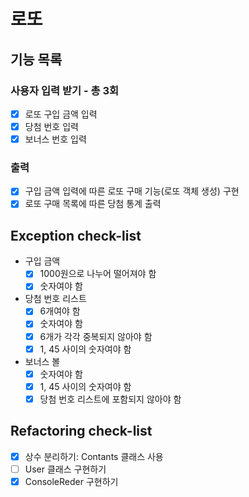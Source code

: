 # 로또

## 기능 목록

### 사용자 입력 받기 - 총 3회

- [x] 로또 구입 금액 입력
- [x] 당첨 번호 입력
- [x] 보너스 번호 입력

### 출력

- [x] 구입 금액 입력에 따른 로또 구매 기능(로또 객체 생성) 구현
- [x] 로또 구매 목록에 따른 당첨 통계 출력

## Exception check-list

- 구입 금액
    - [x] 1000원으로 나누어 떨어져야 함
    - [x] 숫자여야 함
- 당첨 번호 리스트
    - [x] 6개여야 함
    - [x] 숫자여야 함
    - [x] 6개가 각각 중복되지 않아야 함
    - [x] 1, 45 사이의 숫자여야 함
- 보너스 볼
    - [x] 숫자여야 함
    - [x] 1, 45 사이의 숫자여야 함
    - [x] 당첨 번호 리스트에 포함되지 않아야 함

## Refactoring check-list

- [x] 상수 분리하기: Contants 클래스 사용
- [ ] User 클래스 구현하기
- [x] ConsoleReder 구현하기
